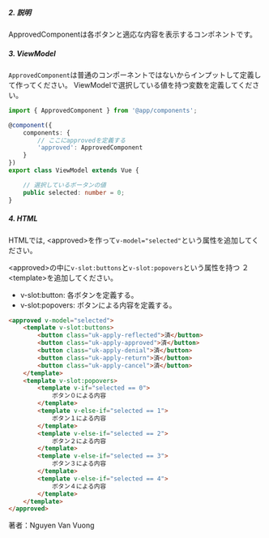 ##### 2. 説明
ApprovedComponentは各ボタンと適応な内容を表示するコンポネントです。

##### 3. ViewModel

`ApprovedComponent`は普通のコンポーネントではないからインプットして定義して作ってください。 
ViewModelで選択している値を持つ変数を定義してください。

```typescript
import { ApprovedComponent } from '@app/components';

@component({
    components: {
        // ここにapprovedを定義する
        'approved': ApprovedComponent
    }
})
export class ViewModel extends Vue {

    // 選択しているボータンの値
    public selected: number = 0;
}
```

##### 4. HTML

HTMLでは, &lt;approved&gt;を作って`v-model="selected"`という属性を追加してください。 

&lt;approved&gt;の中に`v-slot:buttons`と`v-slot:popovers`という属性を持つ ２&lt;template&gt;を追加してください。  

- v-slot:button: 各ボタンを定義する。
- v-slot:popovers: ボタンによる内容を定義する。


```html
<approved v-model="selected">
    <template v-slot:buttons>
        <button class="uk-apply-reflected">済</button>
        <button class="uk-apply-approved">済</button>
        <button class="uk-apply-denial">済</button>
        <button class="uk-apply-return">済</button>
        <button class="uk-apply-cancel">済</button>
    </template>
    <template v-slot:popovers>
        <template v-if="selected == 0">
            ボタン０による内容
        </template>
        <template v-else-if="selected == 1">
            ボタン１による内容
        </template>
        <template v-else-if="selected == 2">
            ボタン２による内容
        </template>
        <template v-else-if="selected == 3">
            ボタン３による内容
        </template>
        <template v-else-if="selected == 4">
            ボタン４による内容
        </template>
    </template>
</approved>
```

著者：Nguyen Van Vuong